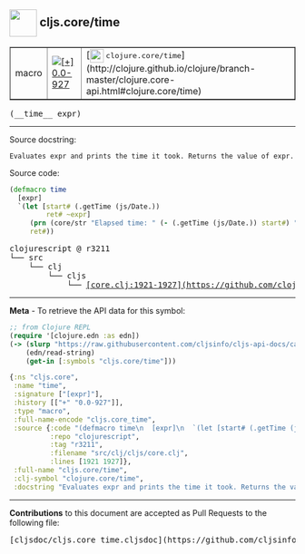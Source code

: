 ## <img width="48px" valign="middle" src="http://i.imgur.com/Hi20huC.png"> cljs.core/time

 <table border="1">
<tr>

<td>macro</td>
<td><a href="https://github.com/cljsinfo/cljs-api-docs/tree/0.0-927"><img valign="middle" alt="[+] 0.0-927" src="https://img.shields.io/badge/+-0.0--927-lightgrey.svg"></a> </td>
<td>
[<img height="24px" valign="middle" src="http://i.imgur.com/1GjPKvB.png"> <samp>clojure.core/time</samp>](http://clojure.github.io/clojure/branch-master/clojure.core-api.html#clojure.core/time)
</td>
</tr>
</table>

 <samp>
(__time__ expr)<br>
</samp>

---




Source docstring:

```
Evaluates expr and prints the time it took. Returns the value of expr.
```

Source code:

```clj
(defmacro time
  [expr]
  `(let [start# (.getTime (js/Date.))
         ret# ~expr]
     (prn (core/str "Elapsed time: " (- (.getTime (js/Date.)) start#) " msecs"))
     ret#))
```

 <pre>
clojurescript @ r3211
└── src
    └── clj
        └── cljs
            └── <ins>[core.clj:1921-1927](https://github.com/clojure/clojurescript/blob/r3211/src/clj/cljs/core.clj#L1921-L1927)</ins>
</pre>


---

__Meta__ - To retrieve the API data for this symbol:

```clj
;; from Clojure REPL
(require '[clojure.edn :as edn])
(-> (slurp "https://raw.githubusercontent.com/cljsinfo/cljs-api-docs/catalog/cljs-api.edn")
    (edn/read-string)
    (get-in [:symbols "cljs.core/time"]))
```

```clj
{:ns "cljs.core",
 :name "time",
 :signature ["[expr]"],
 :history [["+" "0.0-927"]],
 :type "macro",
 :full-name-encode "cljs.core_time",
 :source {:code "(defmacro time\n  [expr]\n  `(let [start# (.getTime (js/Date.))\n         ret# ~expr]\n     (prn (core/str \"Elapsed time: \" (- (.getTime (js/Date.)) start#) \" msecs\"))\n     ret#))",
          :repo "clojurescript",
          :tag "r3211",
          :filename "src/clj/cljs/core.clj",
          :lines [1921 1927]},
 :full-name "cljs.core/time",
 :clj-symbol "clojure.core/time",
 :docstring "Evaluates expr and prints the time it took. Returns the value of expr."}

```

---

__Contributions__ to this document are accepted as Pull Requests to the following file:

 <pre>
[cljsdoc/cljs.core_time.cljsdoc](https://github.com/cljsinfo/cljs-api-docs/blob/master/cljsdoc/cljs.core_time.cljsdoc)
</pre>

